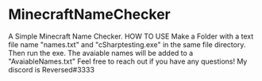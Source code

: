 # MinecraftNameChecker
A Simple Minecraft Name Checker.
                                                  HOW TO USE
Make a Folder with a text file name "names.txt" and "cSharptesting.exe" in the same file directory.
Then run the exe.
The avaiable names will be added to a "AvaiableNames.txt"
Feel free to reach out if you have any questions! My discord is Reversed#3333
